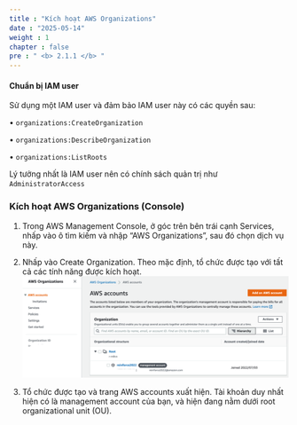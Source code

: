 ```yaml
---
title : "Kích hoạt AWS Organizations"
date : "2025-05-14" 
weight : 1 
chapter : false
pre : " <b> 2.1.1 </b> "
---
```



#### Chuẩn bị IAM user
Sử dụng một IAM user và đảm bảo IAM user này có các quyền sau:

  • `organizations:CreateOrganization`

  • `organizations:DescribeOrganization`

  • `organizations:ListRoots`

Lý tưởng nhất là IAM user nên có chính sách quản trị như `AdministratorAccess`

### Kích hoạt AWS Organizations (Console)

1. Trong AWS Management Console, ở góc trên bên trái cạnh Services, nhấp vào ô tìm kiếm và nhập “AWS Organizations”, sau đó chọn dịch vụ này.

2. Nhấp vào Create Organization. Theo mặc định, tổ chức được tạo với tất cả các tính năng được kích hoạt.
    ![Create Organization](/images/2.prerequisite/001-createorganization.png)

3. Tổ chức được tạo và trang AWS accounts xuất hiện. Tài khoản duy nhất hiện có là management account của bạn, và hiện đang nằm dưới root organizational unit (OU).
